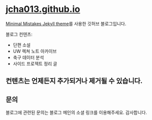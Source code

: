 # [jcha013.github.io](https://jcha0713.github.io)

[Minimal Mistakes Jekyll theme](https://github.com/mmistakes/minimal-mistakes)를 사용한 깃허브 블로그입니다.

블로그 컨텐츠:

- 단편 소설
- UW 렉쳐 노트 아카이브
- 축구 데이터 분석
- 사이드 프로젝트 정리 글

컨텐츠는 언제든지 추가되거나 제거될 수 있습니다.
---

## 문의

블로그에 관련된 문의는 블로그 메인의 소셜 링크를 이용해주세요. 감사합니다.
